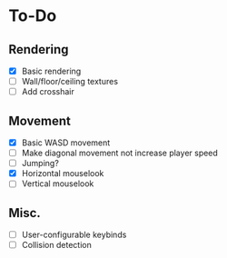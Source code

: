 # To-Do

## Rendering
  - [x] Basic rendering
  - [ ] Wall/floor/ceiling textures
  - [ ] Add crosshair

## Movement
  - [x] Basic WASD movement
  - [ ] Make diagonal movement not increase player speed
  - [ ] Jumping?
  - [x] Horizontal mouselook
  - [ ] Vertical mouselook
  
## Misc.
- [ ] User-configurable keybinds
- [ ] Collision detection
